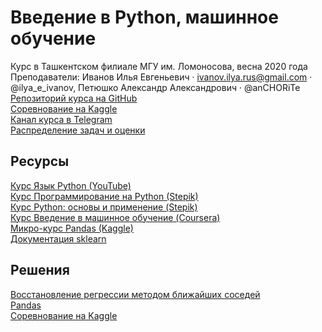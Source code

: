 # Введение в Python, машинное обучение

Курс в Ташкентском филиале МГУ им. Ломоносова, весна 2020 года  
Преподаватели: Иванов Илья Евгеньевич · ivanov.ilya.rus@gmail.com · @ilya_e_ivanov, Петюшко Александр Александрович · @anCHORiTe  
[Репозиторий курса на GitHub](https://github.com/mlcoursemm/pythonml2020spring)  
[Соревнование на Kaggle](https://www.kaggle.com/t/9f809aedb2f44b5484489bfc1ee64ec2)  
[Канал курса в Telegram](https://t.me/joinchat/AAAAAFBCp3Dc9idQGeD5Sw)  
[Распределение задач и оценки](https://docs.google.com/spreadsheets/d/1ahxdzLJ1PtfgvLFY549vYONwjlfX8zZQFZxN_RGBARI/edit?usp=sharing)  

## Ресурсы
[Курс Язык Python (YouTube)](https://www.youtube.com/playlist?list=PLJOzdkh8T5kpIBTG9mM2wVBjh-5OpdwBl)  
[Курс Программирование на Python (Stepik)](https://stepik.org/course/67/syllabus)  
[Курс Python: основы и применение (Stepik)](https://stepik.org/course/512/syllabus)  
[Курс Введение в машинное обучение (Coursera)](https://www.coursera.org/learn/vvedenie-mashinnoe-obuchenie/home/welcome)  
[Микро-курс Pandas (Kaggle)](https://www.kaggle.com/learn/pandas)  
[Документация sklearn](https://scikit-learn.org/stable/)

## Решения
[Восстановление регрессии методом ближайших соседей](https://github.com/eugeuie/machine-learning/blob/master/notebooks/knn_kdtree_regressor.ipynb)  
[Pandas](https://github.com/eugeuie/machine-learning/blob/master/notebooks/eecced.ipynb)  
[Соревнование на Kaggle](https://github.com/eugeuie/machine-learning/blob/master/notebooks/competition.ipynb)
